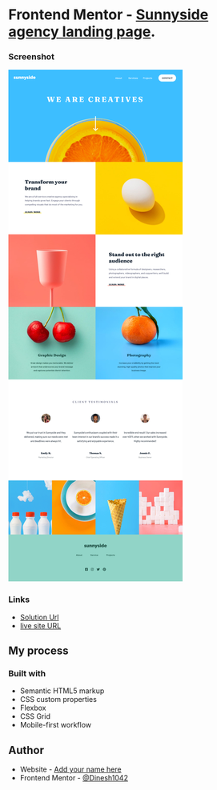 # Frontend Mentor - [Sunnyside agency landing page](https://www.frontendmentor.io/challenges/sunnyside-agency-landing-page-7yVs3B6ef).

### Screenshot

![](./screenshot/SunnySide.png)

### Links

- [Solution Url](https://your-solution-url.com)
- [live site URL](https://your-live-site-url.com)

## My process

### Built with

- Semantic HTML5 markup
- CSS custom properties
- Flexbox
- CSS Grid
- Mobile-first workflow

## Author

- Website - [Add your name here](https://www.your-site.com)
- Frontend Mentor - [@Dinesh1042](https://www.frontendmentor.io/profile/Dinesh1042)

